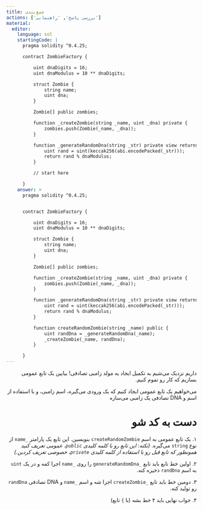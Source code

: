 ```yaml
---
title: چمع‌بندی
actions: ['بررسی پاسخ', 'راهنمایی']
material:
  editor:
    language: sol
    startingCode: |
      pragma solidity ^0.4.25;

      contract ZombieFactory {

          uint dnaDigits = 16;
          uint dnaModulus = 10 ** dnaDigits;

          struct Zombie {
              string name;
              uint dna;
          }

          Zombie[] public zombies;

          function _createZombie(string _name, uint _dna) private {
              zombies.push(Zombie(_name, _dna));
          } 

          function _generateRandomDna(string _str) private view returns (uint) {
              uint rand = uint(keccak256(abi.encodePacked(_str)));
              return rand % dnaModulus;
          }

          // start here

      }
    answer: >
      pragma solidity ^0.4.25;


      contract ZombieFactory {

          uint dnaDigits = 16;
          uint dnaModulus = 10 ** dnaDigits;

          struct Zombie {
              string name;
              uint dna;
          }

          Zombie[] public zombies;

          function _createZombie(string _name, uint _dna) private {
              zombies.push(Zombie(_name, _dna));
          } 

          function _generateRandomDna(string _str) private view returns (uint) {
              uint rand = uint(keccak256(abi.encodePacked(_str)));
              return rand % dnaModulus;
          }

          function createRandomZombie(string _name) public {
              uint randDna = _generateRandomDna(_name);
              _createZombie(_name, randDna);
          }

      }
---
```

<div dir="rtl">
  
داریم نزدیک می‌شیم به تکمیل ایجاد یه مولد زامبی تصادفی! بیایین یک تابع عمومی بسازیم که کار رو تموم کنیم.

می‌خواهیم یک تابع عمومی ایجاد کنیم که یک ورودی می‌گیره، اسم زامبی، و با استفاده از اسم و DNA تصادفی یک زامبی می‌سازه

# دست به کد شو

۱. یک تابع عمومی به اسم `createRandomZombie` بنویسین. این تابع یک پارامتر `_name` از نوع `string` می‌گیره. _(نکته: این تابع رو با کلمه کلیدی `public`، عمومی تعریف کنید همونطور که تابع قبل رو با استفاده از کلمه کلیدی `private`، خصوصی تعریف کردین.)_

۲. اولین خط تابع باید تابع `_generateRandomDna` را روی `_name` اجرا کمه و در یک `uint` به اسم `randDna` ذخیره کنه.

۳. دومین خط باید تابع `_createZombie` اجرا شه و اسم `_name`  و DNA تصادفی  `randDna` رو تولید کنه.

۴. جواب نهایی باید ۴ خط بشه (با `}` تابع)

</div>

